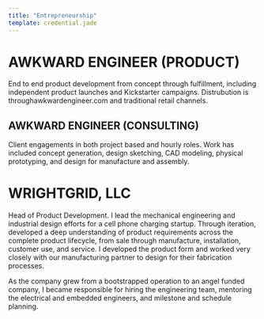 ```yaml
---
title: "Entrepreneurship"
template: credential.jade
---
```

# AWKWARD ENGINEER (PRODUCT)
End to end product development from concept through fulfillment, including independent product launches and Kickstarter campaigns. Distrubution is throughawkwardengineer.com and traditional retail channels.

## AWKWARD ENGINEER (CONSULTING)
Client engagements in both project based and hourly roles. Work has included concept generation, design sketching, CAD modeling, physical prototyping, and design for manufacture and assembly.

# WRIGHTGRID, LLC
Head of Product Development. I lead the mechanical engineering and industrial design efforts for a cell phone charging startup. Through iteration, developed a deep understanding of product requirements across the complete product lifecycle, from sale through manufacture, installation, customer use, and service. I developed the product form and worked very closely with our manufacturing partner to design for their fabrication processes.

As the company grew from a bootstrapped operation to an angel funded company, I became responsible for hiring the engineering team, mentoring the electrical and embedded engineers, and milestone and schedule planning.
